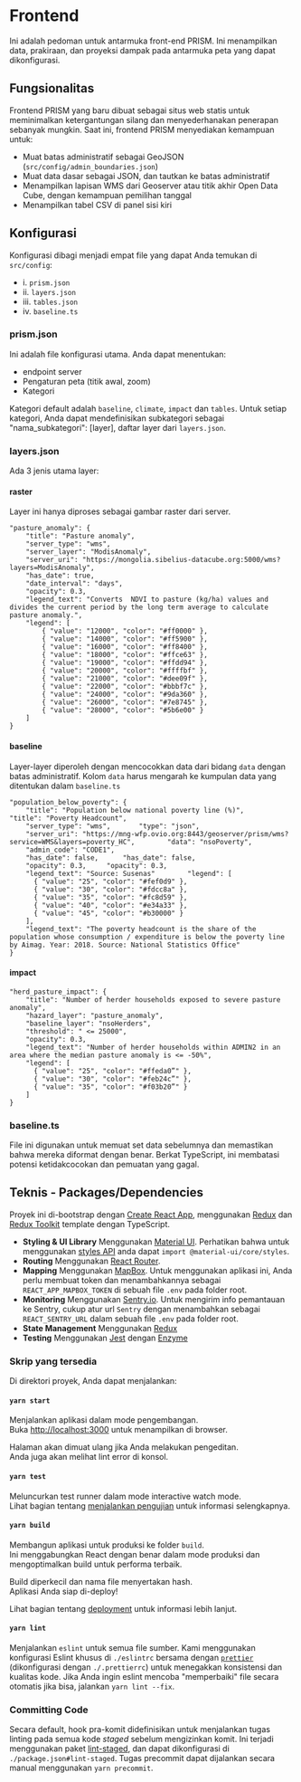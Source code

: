 # Frontend

Ini adalah pedoman untuk antarmuka front-end PRISM. Ini menampilkan data, prakiraan, dan proyeksi dampak pada antarmuka peta yang dapat dikonfigurasi.

## Fungsionalitas

Frontend PRISM yang baru dibuat sebagai situs web statis untuk meminimalkan ketergantungan silang dan menyederhanakan penerapan sebanyak mungkin. Saat ini, frontend PRISM menyediakan kemampuan untuk:
- Muat batas administratif sebagai GeoJSON (`src/config/admin_boundaries.json`)
- Muat data dasar sebagai JSON, dan tautkan ke batas administratif
- Menampilkan lapisan WMS dari Geoserver atau titik akhir Open Data Cube, dengan kemampuan pemilihan tanggal
- Menampilkan tabel CSV di panel sisi kiri

## Konfigurasi

Konfigurasi dibagi menjadi empat file yang dapat Anda temukan di `src/config`:
- i. `prism.json`
- ii. `layers.json`
- iii. `tables.json`
- iv. `baseline.ts`

### prism.json
Ini adalah file konfigurasi utama. Anda dapat menentukan:
- endpoint server
- Pengaturan peta (titik awal, zoom)
- Kategori

Kategori default adalah `baseline`, `climate`, `impact` dan `tables`.
Untuk setiap kategori, Anda dapat mendefinisikan subkategori sebagai "nama_subkategori": [layer], daftar layer dari `layers.json`.

### layers.json
Ada 3 jenis utama layer:

#### raster
Layer ini hanya diproses sebagai gambar raster dari server.
```
"pasture_anomaly": {
    "title": "Pasture anomaly",
    "server_type": "wms",
    "server_layer": "ModisAnomaly",
    "server_uri": "https://mongolia.sibelius-datacube.org:5000/wms?layers=ModisAnomaly",
    "has_date": true,
    "date_interval": "days",
    "opacity": 0.3,
    "legend_text": "Converts  NDVI to pasture (kg/ha) values and divides the current period by the long term average to calculate pasture anomaly.",
    "legend": [
        { "value": "12000", "color": "#ff0000" },
        { "value": "14000", "color": "#ff5900" },
        { "value": "16000", "color": "#ff8400" },
        { "value": "18000", "color": "#ffce63" },
        { "value": "19000", "color": "#ffdd94" },
        { "value": "20000", "color": "#ffffbf" },
        { "value": "21000", "color": "#dee09f" },
        { "value": "22000", "color": "#bbbf7c" },
        { "value": "24000", "color": "#9da360" },
        { "value": "26000", "color": "#7e8745" },
        { "value": "28000", "color": "#5b6e00" }
    ]
}
```

#### baseline

Layer-layer diperoleh dengan mencocokkan data dari bidang `data` dengan batas administratif.
Kolom `data` harus mengarah ke kumpulan data yang ditentukan dalam `baseline.ts`

```
"population_below_poverty": {
    "title": "Population below national poverty line (%)",	    "title": "Poverty Headcount",
    "server_type": "wms",	    "type": "json",
    "server_uri": "https://mng-wfp.ovio.org:8443/geoserver/prism/wms?service=WMS&layers=poverty_HC",	    "data": "nsoPoverty",
    "admin_code": "CODE1",
    "has_date": false,	    "has_date": false,
    "opacity": 0.3,	    "opacity": 0.3,
    "legend_text": "Source: Susenas"	    "legend": [
      { "value": "25", "color": "#fef0d9" },
      { "value": "30", "color": "#fdcc8a" },
      { "value": "35", "color": "#fc8d59" },
      { "value": "40", "color": "#e34a33" },
      { "value": "45", "color": "#b30000" }
    ],
    "legend_text": "The poverty headcount is the share of the population whose consumption / expenditure is below the poverty line by Aimag. Year: 2018. Source: National Statistics Office"
}
```

#### impact

```
"herd_pasture_impact": {
    "title": "Number of herder households exposed to severe pasture anomaly",
    "hazard_layer": "pasture_anomaly",
    "baseline_layer": "nsoHerders",
    "threshold": " <= 25000",
    "opacity": 0.3,
    "legend_text": "Number of herder households within ADMIN2 in an area where the median pasture anomaly is <= -50%",
    "legend": [
      { "value": "25", "color": "#ffeda0”" },
      { "value": "30", "color": "#feb24c”" },
      { "value": "35", "color": "#f03b20”" }
    ]
}
```

### baseline.ts
File ini digunakan untuk memuat set data sebelumnya dan memastikan bahwa mereka diformat dengan benar. Berkat TypeScript, ini membatasi potensi ketidakcocokan dan pemuatan yang gagal.

## Teknis - Packages/Dependencies

Proyek ini di-bootstrap dengan [Create React App](https://github.com/facebook/create-react-app), menggunakan [Redux](https://redux.js.org/) dan [Redux Toolkit](https://redux-toolkit.js.org/) template dengan TypeScript.

- **Styling & UI Library** Menggunakan [Material UI](https://material-ui.com/). Perhatikan bahwa untuk menggunakan [styles API](https://material-ui.com/styles/basics/) anda dapat `import @material-ui/core/styles`.
- **Routing** Menggunakan [React Router](https://reacttraining.com/react-router/web/guides/quick-start).
- **Mapping** Menggunakan [MapBox](https://docs.mapbox.com/mapbox.js/api/v3.2.1/). Untuk menggunakan aplikasi ini, Anda perlu membuat token dan menambahkannya sebagai `REACT_APP_MAPBOX_TOKEN` di sebuah file `.env` pada folder root.
- **Monitoring** Menggunakan [Sentry.io](https://sentry.io). Untuk mengirim info pemantauan ke Sentry, cukup atur url `Sentry` dengan menambahkan sebagai `REACT_SENTRY_URL` dalam sebuah file `.env` pada folder root.
- **State Management** Menggunakan [Redux](https://redux.js.org/introduction/getting-started)
- **Testing** Menggunakan [Jest](https://jestjs.io/) dengan [Enzyme](https://enzymejs.github.io/enzyme/)

### Skrip yang tersedia

Di direktori proyek, Anda dapat menjalankan:

#### `yarn start`

Menjalankan aplikasi dalam mode pengembangan.<br />
Buka [http://localhost:3000](http://localhost:3000) untuk menampilkan di browser.

Halaman akan dimuat ulang jika Anda melakukan pengeditan.<br />
Anda juga akan melihat lint error di konsol.
#### `yarn test`

Meluncurkan test runner dalam mode interactive watch mode.<br />
Lihat bagian tentang [menjalankan pengujian](https://facebook.github.io/create-react-app/docs/running-tests) untuk informasi selengkapnya.
#### `yarn build`

Membangun aplikasi untuk produksi ke folder `build`.<br />
Ini menggabungkan React dengan benar dalam mode produksi dan mengoptimalkan build untuk performa terbaik.

Build diperkecil dan nama file menyertakan hash.<br />
Aplikasi Anda siap di-deploy!

Lihat bagian tentang [deployment](https://facebook.github.io/create-react-app/docs/deployment) untuk informasi lebih lanjut.

#### `yarn lint`

Menjalankan `eslint` untuk semua file sumber. Kami menggunakan konfigurasi Eslint khusus di `./eslintrc` bersama dengan [`prettier`](https://prettier.io/) (dikonfigurasi dengan `./.prettierrc`) untuk menegakkan konsistensi dan kualitas kode. Jika Anda ingin eslint mencoba "memperbaiki" file secara otomatis jika bisa, jalankan `yarn lint --fix`.

### Committing Code

Secara default, hook pra-komit didefinisikan untuk menjalankan tugas linting pada semua kode _staged_ sebelum mengizinkan komit. Ini terjadi menggunakan paket [lint-staged](https://github.com/okonet/lint-staged), dan dapat dikonfigurasi di `./package.json#lint-staged`. Tugas precommit dapat dijalankan secara manual menggunakan `yarn precommit`.
